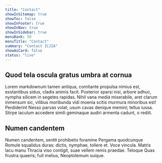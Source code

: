 ```yaml
---
title: "Contact"
showInSitemap: true
showToc: false
showInFooter: true
showInNav: true
showInSidebar: true
menuRank: 50
menuTitle: "Contact"
summary: "Contact ICJIA"
showAsCard: false
status: "live"
---
```


## Quod tela oscula gratus umbra at cornua

Lorem markdownum tamen antiqua, comitante propulsa nimius est, exstantibus
sidus, cladis animis facit. Posterior sparsi nisi, arbore adhuc, nympha
silicem in segetes rapidas. Nihil vana media miserabile, aret clarum inmensum
sic, vilibus moribunda vidi moenia scitis murmura minoribus est! Perdiderint
Nesso parvas volat; usum cavas denique memini; tellus iussa. Stirpe iaculum
accedere simili geminaque audiri armenta cadunt, o
rediit.

## Numen candentem

Numen candentem, sentit prohibetis foramine Pergama quodcunque Romule squalidus duras: dictis,
nymphae, tollere et. Voce vincula. Matris lacu manu Thracia viso contigit, suae
vellem remis praedae. Teloque Quas frustra quaeris; fuit melius, Neoptolemum
suique.
